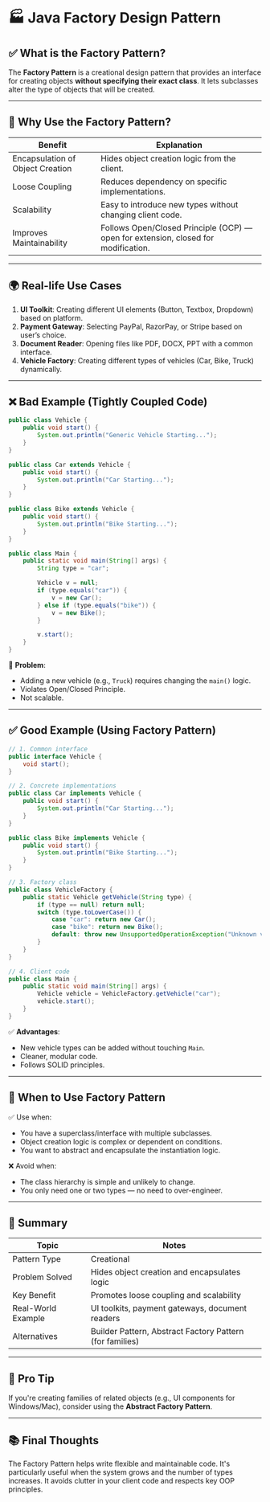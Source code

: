 # 🏭 Java Factory Design Pattern

## ✅ What is the Factory Pattern?

The **Factory Pattern** is a creational design pattern that provides an interface for creating objects **without specifying their exact class**. It lets subclasses alter the type of objects that will be created.

---

## 🎯 Why Use the Factory Pattern?

| Benefit                          | Explanation                                                                        |
| -------------------------------- | ---------------------------------------------------------------------------------- |
| Encapsulation of Object Creation | Hides object creation logic from the client.                                       |
| Loose Coupling                   | Reduces dependency on specific implementations.                                    |
| Scalability                      | Easy to introduce new types without changing client code.                          |
| Improves Maintainability         | Follows Open/Closed Principle (OCP) — open for extension, closed for modification. |

---

## 🌍 Real-life Use Cases

1. **UI Toolkit**: Creating different UI elements (Button, Textbox, Dropdown) based on platform.
2. **Payment Gateway**: Selecting PayPal, RazorPay, or Stripe based on user’s choice.
3. **Document Reader**: Opening files like PDF, DOCX, PPT with a common interface.
4. **Vehicle Factory**: Creating different types of vehicles (Car, Bike, Truck) dynamically.

---

## ❌ Bad Example (Tightly Coupled Code)

```java
public class Vehicle {
    public void start() {
        System.out.println("Generic Vehicle Starting...");
    }
}

public class Car extends Vehicle {
    public void start() {
        System.out.println("Car Starting...");
    }
}

public class Bike extends Vehicle {
    public void start() {
        System.out.println("Bike Starting...");
    }
}

public class Main {
    public static void main(String[] args) {
        String type = "car";

        Vehicle v = null;
        if (type.equals("car")) {
            v = new Car();
        } else if (type.equals("bike")) {
            v = new Bike();
        }

        v.start();
    }
}
```

🚫 **Problem**:

- Adding a new vehicle (e.g., `Truck`) requires changing the `main()` logic.
- Violates Open/Closed Principle.
- Not scalable.

---

## ✅ Good Example (Using Factory Pattern)

```java
// 1. Common interface
public interface Vehicle {
    void start();
}

// 2. Concrete implementations
public class Car implements Vehicle {
    public void start() {
        System.out.println("Car Starting...");
    }
}

public class Bike implements Vehicle {
    public void start() {
        System.out.println("Bike Starting...");
    }
}

// 3. Factory class
public class VehicleFactory {
    public static Vehicle getVehicle(String type) {
        if (type == null) return null;
        switch (type.toLowerCase()) {
            case "car": return new Car();
            case "bike": return new Bike();
            default: throw new UnsupportedOperationException("Unknown vehicle type");
        }
    }
}

// 4. Client code
public class Main {
    public static void main(String[] args) {
        Vehicle vehicle = VehicleFactory.getVehicle("car");
        vehicle.start();
    }
}
```

✅ **Advantages**:

- New vehicle types can be added without touching `Main`.
- Cleaner, modular code.
- Follows SOLID principles.

---

## 📌 When to Use Factory Pattern

✅ Use when:

- You have a superclass/interface with multiple subclasses.
- Object creation logic is complex or dependent on conditions.
- You want to abstract and encapsulate the instantiation logic.

❌ Avoid when:

- The class hierarchy is simple and unlikely to change.
- You only need one or two types — no need to over-engineer.

---

## 🔁 Summary

| Topic              | Notes                                                    |
| ------------------ | -------------------------------------------------------- |
| Pattern Type       | Creational                                               |
| Problem Solved     | Hides object creation and encapsulates logic             |
| Key Benefit        | Promotes loose coupling and scalability                  |
| Real-World Example | UI toolkits, payment gateways, document readers          |
| Alternatives       | Builder Pattern, Abstract Factory Pattern (for families) |

---

## 🧠 Pro Tip

If you're creating families of related objects (e.g., UI components for Windows/Mac), consider using the **Abstract Factory Pattern**.

---

## 📚 Final Thoughts

The Factory Pattern helps write flexible and maintainable code. It's particularly useful when the system grows and the number of types increases. It avoids clutter in your client code and respects key OOP principles.
